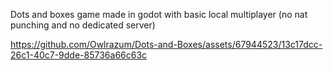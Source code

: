 Dots and boxes game made in godot with basic local multiplayer (no nat punching and no dedicated server)



https://github.com/Owlrazum/Dots-and-Boxes/assets/67944523/13c17dcc-26c1-40c7-9dde-85736a66c63c

